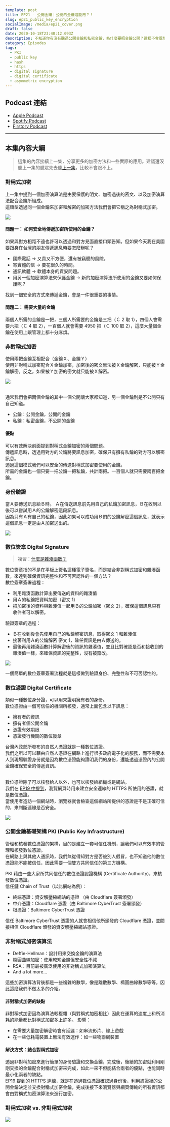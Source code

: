 ```yaml
---
template: post
title: EP21 - 公開金鑰｜公開的金鑰還能用？！
slug: ep21_public_key_encryption
socialImage: /media/ep21_cover.png
draft: false
date: 2020-10-18T23:40:12.093Z
description: 不知道你有沒有聽過公開金鑰和私密金鑰，為什麼要把金鑰公開？這樣不會很危險嗎？這集我們要來聊聊加密解密使用兩組不同金鑰的非對稱式加密。
category: Episodes
tags:
  - PKI
  - public key
  - hash
  - https
  - digital signature
  - digital certificate
  - asymmetric encryption
---
```


## Podcast 連結

- [Apple Podcast](https://podcasts.apple.com/tw/podcast/%E8%B3%87%E5%AE%89%E8%A7%A3%E5%A3%93%E7%B8%AE/id1513276667#episodeGuid=ckgfjazm3g9yr08759lojzbvd)
- [Spotify Podcast](https://open.spotify.com/episode/4yPgIfNcqMkyOBTSzRn3lf)
- [Firstory Podcast](https://open.firstory.me/story/ckgfjazm3g9yr08759lojzbvd)

---

## 本集內容大綱

> 這集的內容接續上一集，分享更多的加密方法和一些實際的應用。建議還沒聽上一集的聽眾先去聽[上一集](/posts/ep20_have_you_heard_of_cryptography/)，比較不會跟不上。

### 對稱式加密

上一集中提到一個加密演算法是由要保護的明文、加密過後的密文、以及加密演算法配合金鑰所組成。\
這類型透過同一個金鑰來加密和解密的加密方法我們會把它稱之為對稱式加密。

![](/media/pki_symmentric_crypto.jpg)

#### 問題一： 如何安全地傳遞加密所使用的金鑰？

如果與對方相距不遠也許可以透過和對方見面直接口頭告知。但如果今天我在美國要跟身在台灣的朋友傳遞訊息時要怎麼辦呢？

- 國際電話 → 又貴又不方便，還有被竊聽的風險。
- 寄實體的信 → 要花很久的時間。
- 通訊軟體 → 軟體本身的資安問題。
- 用另一個加密演算法來保護金鑰 → 新的加密演算法所使用的金鑰又要如何保護呢？

找到一個安全的方式來傳遞金鑰，會是一件很重要的事情。

#### 問題二： 需要大量的金鑰

兩個人所需的金鑰是一把，三個人所需要的金鑰是三把（Ｃ 2 取 1），四個人會需要六把（Ｃ 4 取 2），一百個人就會需要 4950 把（Ｃ 100 取 2），這麼大量個金鑰在使用上跟管理上都十分麻煩。

### 非對稱式加密

使用兩把金鑰互相配合（金鑰Ｘ、金鑰Ｙ）\
使用非對稱式加密配合Ｘ金鑰加密，加密後的密文無法被Ｘ金鑰解密，只能被Ｙ金鑰解密。反之，如果被Ｙ加密的密文就只能被Ｘ解密。

![](/media/pki_asymmentric_crypto.jpg)

\
通常我們會把兩個金鑰的其中一個公開讓大家都知道，另一個金鑰則是不公開只有自己知道。

- 公鑰：公開金鑰，公開的金鑰
- 私鑰：私密金鑰，不公開的金鑰

#### 優點

可以有效解決前面提到對稱式金鑰加密的兩個問題。\
傳遞訊息時，透過用對方的公鑰將要訊息加密，確保只有擁有私鑰的對方可以解密訊息。\
透過這個模式我們可以安全的傳送對稱式加密要使用的金鑰。\
所需的金鑰也一個只要一把公鑰一把私鑰，共計兩把。一百個人就只需要兩百把金鑰。

### 身份驗證

當Ａ要傳送訊息給Ｂ時。 Ａ在傳送訊息前先用自己的私鑰加密訊息，Ｂ在收到以後可以嘗試用Ａ的公鑰解密這段訊息。\
因為只有Ａ有自己的私鑰，因此如果可以成功用Ｂ們的公鑰解密這個訊息，就表示這個訊息一定是由Ａ加密送出的。

![](/media/pki_authentication.jpg)

### 數位簽章 Digital Signature

> 複習：[什麼是雜湊函數？](/posts/ep2-what-is-infosec/#雜湊函數-hash-function)

數位簽章指的不是在平板上簽名這種電子簽名，而是結合非對稱式加密和雜湊函數，來達到確保資訊完整性和不可否認性的一個方法？\
數位簽章簽署過程：

- 利用雜湊函數計算出要傳送的資料的雜湊值
- 用Ａ的私鑰把資料加密（密文 1）
- 把加密後的資料與雜湊值一起用Ｂ的公鑰加密（密文 2），確保這個訊息只有收件者可以解密。

驗證簽章的過程：

- Ｂ在收到後會先使用自己的私鑰解密訊息，取得密文 1 和雜湊值
- 接著利用Ａ的公鑰解密 密文 1，確任資訊是由Ａ傳送的。
- 最後再用雜湊函數計算解密後的資訊的雜湊值，並且比對確認是否和接收到的雜湊值一樣，來確保資訊的完整性，沒有被竄改。

![](/media/pki_digitalsignature.jpg)

一個簡單的數位簽章簽署流程就是這樣做到驗證身份、完整性和不可否認性的。

### 數位憑證 Digital Certificate

類似一種數位身分證，可以用來證明擁有者的身份。\
數位憑證由一個可信任的機關所核發，通常上面包含以下訊息：

- 擁有者的資訊
- 擁有者個公開金鑰
- 憑證有效期限
- 憑證發行機關的數位簽章

台灣內政部所發布的自然人憑證就是一種數位憑證。\
我們之所以可以藉由自然人憑證在網路上進行很多政府電子化的服務，而不需要本人到現場驗證身份就是因為數位憑證能夠證明我們的身份，還能透過憑證內的公開金鑰確保安全的傳遞資訊。

\
數位憑證除了可以核發給人以外，也可以核發給組織或是網站。\
我們在 [EP19 中提到](/posts/ep19_why_is_https_so_important/#tls是傳輸層安全性協定transport-layer-security)，瀏覽網頁時用來建立安全連線的 HTTPS 所使用的憑證，就是數位憑證。\
當使用者造訪一個網站時，瀏覽器就會檢查這個網站所提供的憑證是不是正確可信的，來判斷連線是否安全。

![](/media/pki_digitalcertificate.jpg)

### 公開金鑰基礎架構 PKI (Public Key Infrastructure)

管理和核發數位憑證的架構，目的是建立一套可信任機制，讓我們可以有效率的管理和核發數位憑證。\
在網路上與其他人通訊時，我們無從得知對方是否被別人假冒，也不知道他的數位憑證能不能被信任，因此需要一個雙方共同信任的第三方機構。

PKI 藉由一些大家所共同信任的數位憑證認證機構 (Certificate Authority)，來核發數位憑證。\
信任鏈 Chain of Trust（以此網站為例）：

- 終端憑證：資安解壓縮網站的憑證 （由 Cloudflare 簽署頒發）
- 中介憑證：Cloudflare 憑證（由 Baltimore CyberTrust 簽署頒發）
- 根憑證：Baltimore CyberTrust 憑證

信任 Baltimore CyberTrust 憑證的人就會相信他所頒發的 Cloudflare 憑證，並間接相信 Cloudflare 頒發的資安解壓縮網站憑證。

### 非對稱式加密演算法

- Deffie-Hellman：設計用來交換金鑰的演算法
- 橢圓曲線加密：使用較短金鑰但安全性不減
- RSA：目前最被廣泛使用的非對稱式加密演算法
- And a lot more...

這些加密演算法背後都是一些複雜的數學，像是離散數學、橢圓曲線數學等等，因此這麼我們不做太多的介紹。

#### 非對稱式加密的缺點

非對稱式加密因為演算法較複雜（與對稱式加密相比）因此在運算的速度上和所消耗的能量都比對稱式加密多上許多。 影響：

- 在需要大量加密解密時會有延遲：如串流影片、線上遊戲
- 在一些低耗電裝置上無法有效運作：如一些物聯網裝置

#### 解決方式：結合對稱式加密

透過非對稱加密來進行簡單的身份驗證和交換金鑰，完成後，後續的加密就利用剛剛交換的金鑰配合對稱式加密來完成，如此一來不但能結合兩者的優點，也能同時最小化兩者的缺點。\
[EP19 提到的 HTTPS 連線](/posts/ep19_why_is_https_so_important/#https-超文本傳輸安全協定-hypertext-transfer-protocol-secure)，就是在透過數位憑證確認過身份後，利用憑證裡的公開金鑰決定並交換對稱式加密金鑰，完成後接下來瀏覽器與網頁傳輸的所有資訊都會由對稱式加密演算法來進行加密。

### 對稱式加密 vs. 非對稱式加密

![](/media/pki_compare.jpg)
